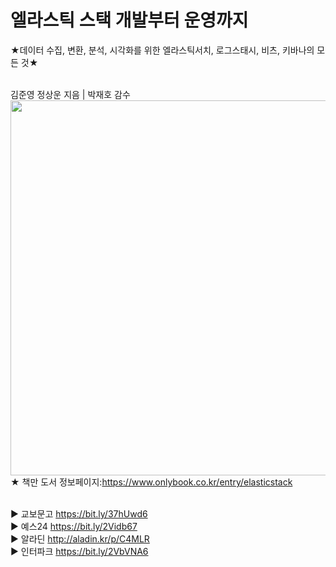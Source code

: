# 엘라스틱 스택 개발부터 운영까지
★데이터 수집, 변환, 분석, 시각화를 위한 엘라스틱서치, 로그스태시, 비츠, 키바나의 모든 것★<br><br>

김준영 정상운 지음 | 박재호 감수<br>
<image src="https://img1.daumcdn.net/thumb/R1280x0/?scode=mtistory2&fname=https%3A%2F%2Fblog.kakaocdn.net%2Fdn%2F5zDes%2FbtrbbSw0F9P%2FeLpFkegWnaQIhG509wihYK%2Fimg.jpg" width=600px>
★ 책만 도서  정보페이지:https://www.onlybook.co.kr/entry/elasticstack <br><br>
  
▶ 교보문고 https://bit.ly/37hUwd6<br>
▶ 예스24 https://bit.ly/2Vidb67<br>
▶ 알라딘 http://aladin.kr/p/C4MLR<br>
▶ 인터파크 https://bit.ly/2VbVNA6<br>


